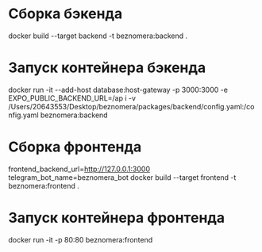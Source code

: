 
# Сборка бэкенда
docker build --target backend -t beznomera:backend .

# Запуск контейнера бэкенда
docker run -it --add-host database:host-gateway -p 3000:3000 -e EXPO_PUBLIC_BACKEND_URL=/ap
i -v /Users/20643553/Desktop/beznomera/packages/backend/config.yaml:/config.yaml beznomera:backend

# Сборка фронтенда
frontend_backend_url=http://127.0.0.1:3000 telegram_bot_name=beznomera_bot docker build --target frontend -t beznomera:frontend .

# Запуск контейнера фронтенда
docker run -it -p 80:80 beznomera:frontend


